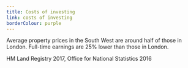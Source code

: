 ```yaml
---
title: Costs of investing
link: costs of investing
borderColour: purple
---
```

Average property prices in the South West are around half of those in London. Full-time earnings are 25% lower than those in London.
<div class="region--small-text"><p>HM Land Registry 2017, Office for National Statistics 2016</p></div>